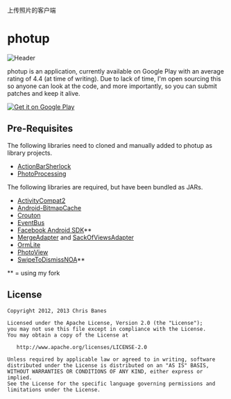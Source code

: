 上传照片的客户端

# photup
![Header](https://github.com/chrisbanes/photup/raw/master/header_graphic.png)

photup is an application, currently available on Google Play with an average rating of 4.4 (at time of writing). Due to lack of time, I'm open sourcing this so anyone can look at the code, and more importantly, so you can submit patches and keep it alive.

[![Get it on Google Play](http://www.android.com/images/brand/get_it_on_play_logo_small.png)](http://play.google.com/store/apps/details?id=uk.co.senab.photup)

## Pre-Requisites

The following libraries need to cloned and manually added to photup as library projects.

 * [ActionBarSherlock](https://github.com/JakeWharton/ActionBarSherlock)
 * [PhotoProcessing](https://github.com/chrisbanes/PhotoProcessing)
 
 The following libraries are required, but have been bundled as JARs.
 
 * [ActivityCompat2](https://github.com/JakeWharton/ActivityCompat2)
 * [Android-BitmapCache](https://github.com/chrisbanes/Android-BitmapCache)
 * [Crouton](https://github.com/keyboardsurfer/Crouton)
 * [EventBus](https://github.com/greenrobot/EventBus)
 * [Facebook Android SDK](https://github.com/chrisbanes/facebook-android-sdk)**
 * [MergeAdapter](https://github.com/commonsguy/cwac-merge) and [SackOfViewsAdapter](https://github.com/commonsguy/cwac-sacklist)
 * [OrmLite](http://ormlite.com/)
 * [PhotoView](https://github.com/chrisbanes/PhotoView)
 * [SwipeToDismissNOA](https://github.com/chrisbanes/SwipeToDismissNOA)**
 
** = using my fork
 
## License

    Copyright 2012, 2013 Chris Banes

    Licensed under the Apache License, Version 2.0 (the "License");
    you may not use this file except in compliance with the License.
    You may obtain a copy of the License at

       http://www.apache.org/licenses/LICENSE-2.0

    Unless required by applicable law or agreed to in writing, software
    distributed under the License is distributed on an "AS IS" BASIS,
    WITHOUT WARRANTIES OR CONDITIONS OF ANY KIND, either express or implied.
    See the License for the specific language governing permissions and
    limitations under the License.

